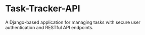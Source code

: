 # Task-Tracker-API
A Django-based application for managing tasks with secure user authentication and RESTful API endpoints.
